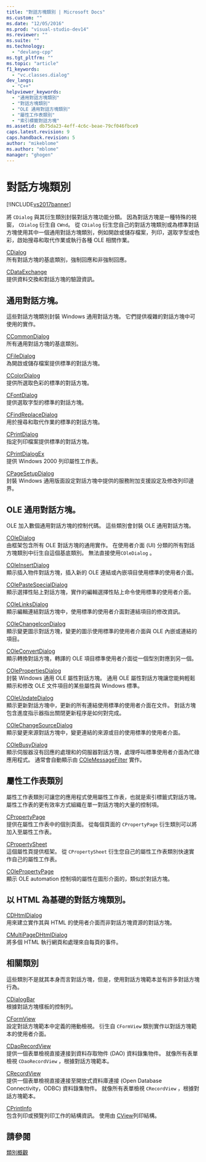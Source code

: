 ```yaml
---
title: "對話方塊類別 | Microsoft Docs"
ms.custom: ""
ms.date: "12/05/2016"
ms.prod: "visual-studio-dev14"
ms.reviewer: ""
ms.suite: ""
ms.technology: 
  - "devlang-cpp"
ms.tgt_pltfrm: ""
ms.topic: "article"
f1_keywords: 
  - "vc.classes.dialog"
dev_langs: 
  - "C++"
helpviewer_keywords: 
  - "通用對話方塊類別"
  - "對話方塊類別"
  - "OLE 通用對話方塊類別"
  - "屬性工作表類別"
  - "索引標籤對話方塊"
ms.assetid: db75da23-4eff-4c6c-beae-79cf046fbce9
caps.latest.revision: 9
caps.handback.revision: 5
author: "mikeblome"
ms.author: "mblome"
manager: "ghogen"
---
```

# 對話方塊類別
[!INCLUDE[vs2017banner](../assembler/inline/includes/vs2017banner.md)]

將 `CDialog` 與其衍生類別封裝對話方塊功能分類。  因為對話方塊是一種特殊的視窗， `CDialog` 衍生自 `CWnd`。  從 `CDialog` 衍生您自己的對話方塊類別或為標準對話方塊使用其中一個通用對話方塊類別，例如開啟或儲存檔案，列印，選取字型或色彩，啟始搜尋和取代作業或執行各種 OLE 相關作業。  
  
 [CDialog](../mfc/reference/cdialog-class.md)  
 所有對話方塊的基底類別，強制回應和非強制回應。  
  
 [CDataExchange](../mfc/reference/cdataexchange-class.md)  
 提供資料交換和對話方塊的驗證資訊。  
  
## 通用對話方塊。  
 這些對話方塊類別封裝 Windows 通用對話方塊。  它們提供複雜的對話方塊中可使用的實作。  
  
 [CCommonDialog](../mfc/reference/ccommondialog-class.md)  
 所有通用對話方塊的基底類別。  
  
 [CFileDialog](../mfc/reference/cfiledialog-class.md)  
 為開啟或儲存檔案提供標準的對話方塊。  
  
 [CColorDialog](../mfc/reference/ccolordialog-class.md)  
 提供所選取色彩的標準的對話方塊。  
  
 [CFontDialog](../mfc/reference/cfontdialog-class.md)  
 提供選取字型的標準的對話方塊。  
  
 [CFindReplaceDialog](../mfc/reference/cfindreplacedialog-class.md)  
 用於搜尋和取代作業的標準的對話方塊。  
  
 [CPrintDialog](../mfc/reference/cprintdialog-class.md)  
 指定列印檔案提供標準的對話方塊。  
  
 [CPrintDialogEx](../mfc/reference/cprintdialogex-class.md)  
 提供 Windows 2000 列印屬性工作表。  
  
 [CPageSetupDialog](../mfc/reference/cpagesetupdialog-class.md)  
 封裝 Windows 通用版面設定對話方塊中提供的服務附加支援設定及修改列印邊界。  
  
## OLE 通用對話方塊。  
 OLE 加入數個通用對話方塊的控制代碼。  這些類別會封裝 OLE 通用對話方塊。  
  
 [COleDialog](../mfc/reference/coledialog-class.md)  
 由框架包含所有 OLE 對話方塊的通用實作。  在使用者介面 \(UI\) 分類的所有對話方塊類別中衍生自這個基底類別。  無法直接使用`COleDialog` 。  
  
 [COleInsertDialog](../mfc/reference/coleinsertdialog-class.md)  
 顯示插入物件對話方塊，插入新的 OLE 連結或內嵌項目使用標準的使用者介面。  
  
 [COlePasteSpecialDialog](../mfc/reference/colepastespecialdialog-class.md)  
 顯示選擇性貼上對話方塊，實作的編輯選擇性貼上命令使用標準的使用者介面。  
  
 [COleLinksDialog](../mfc/reference/colelinksdialog-class.md)  
 顯示編輯連結對話方塊中，使用標準的使用者介面對連結項目的修改資訊。  
  
 [COleChangeIconDialog](../mfc/reference/colechangeicondialog-class.md)  
 顯示變更圖示對話方塊，變更的圖示使用標準的使用者介面與 OLE 內嵌或連結的項目。  
  
 [COleConvertDialog](../mfc/reference/coleconvertdialog-class.md)  
 顯示轉換對話方塊，轉譯的 OLE 項目標準使用者介面從一個型別對應到另一個。  
  
 [COlePropertiesDialog](../mfc/reference/colepropertiesdialog-class.md)  
 封裝 Windows 通用 OLE 屬性對話方塊。  通用 OLE 屬性對話方塊讓您能夠輕鬆顯示和修改 OLE 文件項目的某些屬性與 Windows 標準。  
  
 [COleUpdateDialog](../mfc/reference/coleupdatedialog-class.md)  
 顯示更新對話方塊中，更新的所有連結使用標準的使用者介面在文件。  對話方塊包含進度指示器指出關閉更新程序是如何對完成。  
  
 [COleChangeSourceDialog](../mfc/reference/colechangesourcedialog-class.md)  
 顯示變更來源對話方塊中，變更連結的來源或目的使用標準的使用者介面。  
  
 [COleBusyDialog](../mfc/reference/colebusydialog-class.md)  
 顯示伺服器沒有回應的處理和的伺服器對話方塊，處理呼叫標準使用者介面為忙碌應用程式。  通常會自動顯示由 [COleMessageFilter](../mfc/reference/colemessagefilter-class.md) 實作。  
  
## 屬性工作表類別  
 屬性工作表類別可讓您的應用程式使用屬性工作表，也就是索引標籤式對話方塊。  屬性工作表的更有效率方式組織在單一對話方塊的大量的控制項。  
  
 [CPropertyPage](../mfc/reference/cpropertypage-class.md)  
 提供在屬性工作表中的個別頁面。  從每個頁面的 `CPropertyPage` 衍生類別可以將加入至屬性工作表。  
  
 [CPropertySheet](../mfc/reference/cpropertysheet-class.md)  
 這個屬性頁提供框架。  從 `CPropertySheet` 衍生您自己的屬性工作表類別快速實作自己的屬性工作表。  
  
 [COlePropertyPage](../mfc/reference/colepropertypage-class.md)  
 顯示 OLE automation 控制項的屬性在圖形介面的，類似於對話方塊。  
  
## 以 HTML 為基礎的對話方塊類別。  
 [CDHtmlDialog](../mfc/reference/cdhtmldialog-class.md)  
 用來建立實作其與 HTML 的使用者介面而非對話方塊資源的對話方塊。  
  
 [CMultiPageDHtmlDialog](../mfc/reference/cmultipagedhtmldialog-class.md)  
 將多個 HTML 執行網頁和處理來自每頁的事件。  
  
## 相關類別  
 這些類別不是就其本身而言對話方塊，但是，使用對話方塊範本並有許多對話方塊行為。  
  
 [CDialogBar](../mfc/reference/cdialogbar-class.md)  
 根據對話方塊樣板的控制列。  
  
 [CFormView](../mfc/reference/cformview-class.md)  
 設定對話方塊範本中定義的捲動檢視。  衍生自 `CFormView` 類別實作以對話方塊範本的使用者介面。  
  
 [CDaoRecordView](../mfc/reference/cdaorecordview-class.md)  
 提供一個表單檢視直接連接到資料存取物件 \(DAO\) 資料錄集物件。  就像所有表單檢視 `CDaoRecordView` ，根據對話方塊範本。  
  
 [CRecordView](../mfc/reference/crecordview-class.md)  
 提供一個表單檢視直接連接至開放式資料庫連接 \(Open Database Connectivity，ODBC\) 資料錄集物件。  就像所有表單檢視 `CRecordView` ，根據對話方塊範本。  
  
 [CPrintInfo](../mfc/reference/cprintinfo-structure.md)  
 包含列印或預覽列印工作的結構資訊。  使用由 [CView](../mfc/reference/cview-class.md)列印結構。  
  
## 請參閱  
 [類別概觀](../mfc/class-library-overview.md)